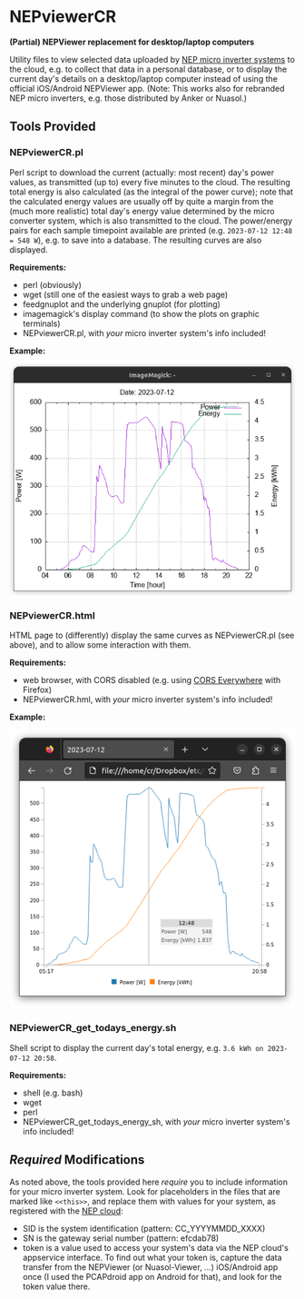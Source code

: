 # NEPviewerCR

**(Partial) NEPViewer replacement for desktop/laptop computers**

Utility files to view selected data uploaded by [NEP micro inverter systems](https://northernep.com/products/microinverters/) to the cloud, e.g. to collect that data in a personal database, or to display the current day's details on a desktop/laptop computer instead of using the official iOS/Android NEPViewer app. (Note: This works also for rebranded NEP micro inverters, e.g. those distributed by Anker or Nuasol.)

## Tools Provided

### NEPviewerCR.pl

Perl script to download the current (actually: most recent) day's power values, as transmitted (up to) every five minutes to the cloud. The resulting total energy is also calculated (as the integral of the power curve); note that the calculated energy values are usually off by quite a margin from the (much more realistic) total day's energy value determined by the micro converter system, which is also transmitted to the cloud. The power/energy pairs for each sample timepoint available are printed (e.g. `2023-07-12 12:48 = 548 W`), e.g. to save into a database. The resulting curves are also displayed.

**Requirements:**
- perl (obviously)
- wget (still one of the easiest ways to grab a web page)
- feedgnuplot and the underlying gnuplot (for plotting)
- imagemagick's display command (to show the plots on graphic terminals)
- NEPviewerCR.pl, with *your* micro inverter system's info included!

**Example:**

![NEPviewerCR.pl](images/NEPviewerCRpl.png)

### NEPviewerCR.html

HTML page to (differently) display the same curves as NEPviewerCR.pl (see above), and to allow some interaction with them.

**Requirements:**
- web browser, with CORS disabled (e.g. using [CORS Everywhere](https://github.com/spenibus/cors-everywhere-firefox-addon) with Firefox)
- NEPviewerCR.hml, with *your* micro inverter system's info included!

**Example:**

![NEPviewerCR.html](images/NEPviewerCRhtml.png)

### NEPviewerCR_get_todays_energy.sh

Shell script to display the current day's total energy, e.g. `3.6 kWh on 2023-07-12 20:58`.

**Requirements:**
- shell (e.g. bash)
- wget
- perl
- NEPviewerCR_get_todays_energy_sh, with *your* micro inverter system's info included!

## *Required* Modifications

As noted above, the tools provided here *require* you to include information for your micro inverter system. Look for placeholders in the files that are marked like `<<this>>`, and replace them with values for your system, as registered with the [NEP cloud](https://user.nepviewer.com/):
- SID is the system identification (pattern: CC_YYYYMMDD_XXXX)
- SN is the gateway serial number (pattern: efcdab78)
- token is a value used to access your system's data via the NEP cloud's appservice interface. To find out what your token is, capture the data transfer from the NEPViewer (or Nuasol-Viewer, ...) iOS/Android app once (I used the PCAPdroid app on Android for that), and look for the token value there.
